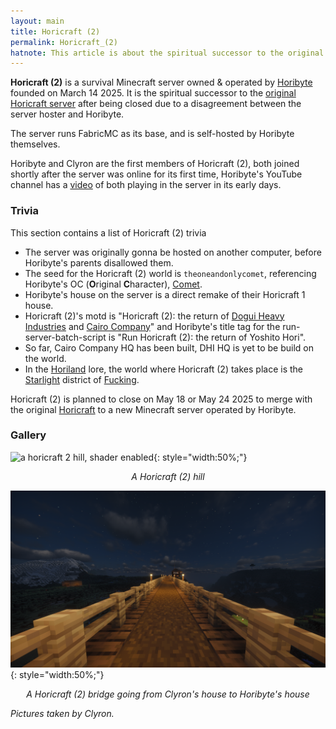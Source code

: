 ```yaml
---
layout: main
title: Horicraft (2)
permalink: Horicraft_(2)
hatnote: This article is about the spiritual successor to the original Horicraft server, to see its article, click <a href="Horicraft">here</a>
---
```


**Horicraft (2)** is a survival Minecraft server owned & operated by [Horibyte](Horibyte) founded on March 14 2025. It is the spiritual successor to the [original Horicraft server](Horicraft) after being closed due to a disagreement between the server hoster and Horibyte.

The server runs FabricMC as its base, and is self-hosted by Horibyte themselves. 

Horibyte and Clyron are the first members of Horicraft (2), both joined shortly after the server was online for its first time, Horibyte's YouTube channel has a [video](https://www.youtube.com/watch?v=A3bE3yBXduY&t=25s) of both playing in the server in its early days.

### Trivia

This section contains a list of Horicraft (2) trivia

- The server was originally gonna be hosted on another computer, before Horibyte's parents disallowed them.
- The seed for the Horicraft (2) world is `theoneandonlycomet`, referencing Horibyte's OC (**O**riginal **C**haracter), [Comet](Comet).
- Horibyte's house on the server is a direct remake of their Horicraft 1 house.
- Horicraft (2)'s motd is "Horicraft (2): the return of [Dogui Heavy Industries](Dogui_Heavy_Industries_Incorporated) and [Cairo Company](Cairo_Company_Incorporated)" and Horibyte's title tag for the run-server-batch-script is "Run Horicraft (2): the return of Yoshito Hori".
- So far, Cairo Company HQ has been built, DHI HQ is yet to be build on the world.
- In the [Horiland](Horiland) lore, the world where Horicraft (2) takes place is the [Starlight](Fucking,_Horiland#Starlight) district of [Fucking](Fucking,_Horiland).

Horicraft (2) is planned to close on May 18 or May 24 2025 to merge with the original [Horicraft](Horicraft) to a new Minecraft server operated by Horibyte.

### Gallery

![a horicraft 2 hill, shader enabled](img/articles/horicraft2/hill.png){: style="width:50%;"}
<p style="text-align:center;"><i>A Horicraft (2) hill</i></p>

![a horicraft 2 bridge, going from clyron's house to horibyte's house, shader enabled](img/articles/horicraft2/bridge.png){: style="width:50%;"}
<p style="text-align:center;"><i>A Horicraft (2) bridge going from Clyron's house to Horibyte's house</i></p>

*Pictures taken by Clyron.*
